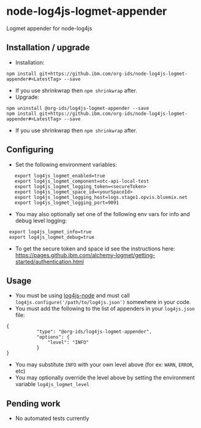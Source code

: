 # node-log4js-logmet-appender
Logmet appender for node-log4js


## Installation / upgrade
* Installation: 
```
npm install git+https://github.ibm.com/org-ids/node-log4js-logmet-appender#<LatestTag> --save
```
 * If you use shrinkwrap then `npm shrinkwrap` after.
* Upgrade: 

```
npm uninstall @org-ids/log4js-logmet-appender --save
npm install git+https://github.ibm.com/org-ids/node-log4js-logmet-appender#<LatestTag> --save
```
  * If you use shrinkwrap then `npm shrinkwrap` after.

## Configuring
 * Set the following environment variables:

 ```
    export log4js_logmet_enabled=true
    export log4js_logmet_component=otc-api-local-test
    export log4js_logmet_logging_token=<secureToken>
    export log4js_logmet_space_id=<yourSpaceId>
    export log4js_logmet_logging_host=logs.stage1.opvis.bluemix.net
    export log4js_logmet_logging_port=9091
```

 * You may also optionally set one of the following env vars for info and debug level logging:
```
 export log4js_logmet_info=true
 export log4js_logmet_debug=true
```
 * To get the secure token and space id see the instructions here: https://pages.github.ibm.com/alchemy-logmet/getting-started/authentication.html

## Usage
 * You must be using [log4js-node](https://github.com/nomiddlename/log4js-node) and must call `log4js.configure('/path/to/log4js.json')`
somewhere in your code.
 * You must add the following to the list of appenders in your `log4js.json` file:

 ```
 {
            "type": "@org-ids/log4js-logmet-appender",
            "options": {
                "level": "INFO"
            }
}
 ```

  * You may substitute `INFO` with your own level above (for ex: `WARN`, `ERROR`, etc)
  * You may optionally override the level above by setting the environment variable `log4js_logmet_level`

## Pending work
 * No automated tests currently
